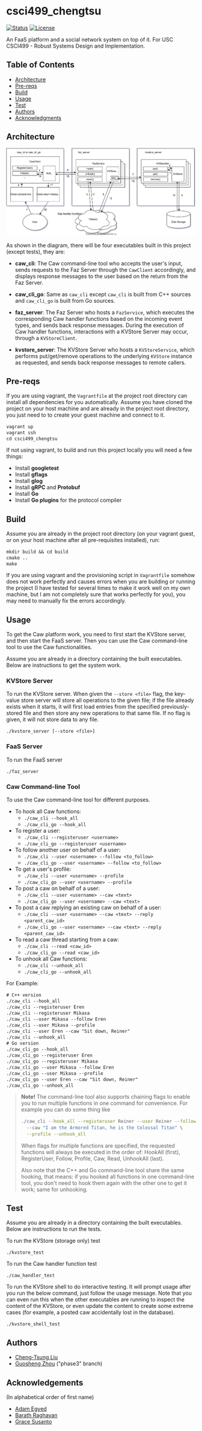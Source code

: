 # csci499_chengtsu

<div>

[![Status](https://img.shields.io/badge/status-active-success.svg)]()
[![License](https://img.shields.io/badge/license-MIT-blue.svg)](/LICENSE)

</div>

An FaaS platform and a social network system on top of it. For USC CSCI499 - Robust Systems Design and Implementation.

## Table of Contents

- [Architecture](#arch)
- [Pre-reqs](#pre-reqs)
- [Build](#build)
- [Usage](#usage)
- [Test](#test)
- [Authors](#authors)
- [Acknowledgments](#acks)

## Architecture <a name = "arch"></a>
![Architecture and Workflow](./images/arch_and_workflow.svg)

As shown in the diagram, there will be four executables built in this project (except tests), they are:

- **caw_cli**: The Caw command-line tool who accepts the user's input, sends requests to 
the Faz Server through the `CawClient` accordingly, and displays response messages to the 
user based on the return from the Faz Server.

- **caw_cli_go**: Same as `caw_cli` except `caw_cli` is built from C++ sources and `caw_cli_go`
is built from Go sources.

- **faz_server**: The Faz Server who hosts a `FazService`, which executes the corresponding
Caw handler functions based on the incoming event types, and sends back response messages. 
During the execution of Caw handler functions, interactions with a KVStore Server may occur,
through a `KVStoreClient`.

- **kvstore_server**: The KVStore Server who hosts a `KVStoreService`, which performs
put/get/remove operations to the underlying `KVStore` instance as requested, and sends back
response messages to remote callers.

## Pre-reqs <a name = "pre-reqs"></a>
If you are using vagrant, the `Vagrantfile` at the project root directory can install all 
dependencies for you automatically. Assume you have cloned the project on your host machine
and are already in the project root directory, you just need to to create your guest machine 
and connect to it.
```
vagrant up
vagrant ssh
cd csci499_chengtsu
```

If not using vagrant, to build and run this project locally you will need a few things:
- Install **googletest**
- Install **gflags**
- Install **glog**
- Install **gRPC** and **Protobuf**
- Install **Go**
- Install **Go plugins** for the protocol compiler

## Build <a name = "build"></a>
Assume you are already in the project root directory (on your vagrant guest, or on your
host machine after all pre-requisites installed), run:
```
mkdir build && cd build
cmake ..
make
```

If you are using vagrant and the provisioning script in `Vagrantfile` somehow does not work
perfectly and causes errors when you are building or running the project (I have tested for 
several times to make it work well on my own machine, but I am not completely sure that works 
perfectly for you), you may need to manually fix the errors accordingly.

## Usage <a name = "usage"></a>
To get the Caw platform work, you need to first start the KVStore server, 
and then start the FaaS server. Then you can use the Caw command-line tool
to use the Caw functionalities. 

Assume you are already in a directory containing the built executables.
Below are instructions to get the system work.

### KVStore Server
To run the KVStore server.
When given the `--store <file>` flag, the key-value store server will store all 
operations to the given file; if the file already exists when it starts, it will 
first load entries from the specified previously-stored file and then store any 
new operations to that same file. If no flag is given, it will not store data to any file. 
```
./kvstore_server [--store <file>]
```

### FaaS Server
To run the FaaS server
```
./faz_server
```

### Caw Command-line Tool
To use the Caw command-line tool for different purposes.

- To hook all Caw functions: 
    - `./caw_cli --hook_all`
    - `./caw_cli_go --hook_all`
- To register a user: 
    - `./caw_cli --registeruser <username>`
    - `./caw_cli_go --registeruser <username>`
- To follow another user on behalf of a user: 
    - `./caw_cli --user <username> --follow <to_follow>`
    - `./caw_cli_go --user <username> --follow <to_follow>`
- To get a user's profile: 
    - `./caw_cli --user <username> --profile`
    - `./caw_cli_go --user <username> --profile`
- To post a caw on behalf of a user: 
    - `./caw_cli --user <username> --caw <text>`
    - `./caw_cli_go --user <username> --caw <text>`
- To post a caw replying an existing caw on behalf of a user: 
    - `./caw_cli --user <username> --caw <text> --reply <parent_caw_id>`
    - `./caw_cli_go --user <username> --caw <text> --reply <parent_caw_id>`
- To read a caw thread starting from a caw: 
    - `./caw_cli --read <caw_id>`
    - `./caw_cli_go --read <caw_id>`
- To unhook all Caw functions: 
    - `./caw_cli --unhook_all`
    - `./caw_cli_go --unhook_all`

For Example:
```
# C++ version
./caw_cli --hook_all
./caw_cli --registeruser Eren
./caw_cli --registeruser Mikasa
./caw_cli --user Mikasa --follow Eren
./caw_cli --user Mikasa --profile
./caw_cli --user Eren --caw "Sit down, Reiner"
./caw_cli --unhook_all
# Go version
./caw_cli_go --hook_all
./caw_cli_go --registeruser Eren
./caw_cli_go --registeruser Mikasa
./caw_cli_go --user Mikasa --follow Eren
./caw_cli_go --user Mikasa --profile
./caw_cli_go --user Eren --caw "Sit down, Reiner"
./caw_cli_go --unhook_all
```

> **Note!** The command-line tool also supports chaining flags to enable you 
> to run multiple functions in one command for convenience. For example you
> can do some thing like
> ```bash
> ./caw_cli --hook_all --registeruser Reiner --user Reiner --follow Zeke \ 
>   --caw "I am the Armored Titan, he is the Colossal Titan" \
>   --profile --unhook_all
>```
> When flags for multiple functions are specified, the requested functions will
> always be executed in the order of:
> HookAll (first), RegisterUser, Follow, Profile, Caw, Read, UnhookAll (last).
>
> Also note that the C++ and Go command-line tool share the same hooking, that
> means: if you hooked all functions in one command-line tool, you don't need
> to hook them again with the other one to get it work; same for unhooking.

## Test <a name = "test"></a>
Assume you are already in a directory containing the built executables.
Below are instructions to run the tests.

To run the KVStore (storage only) test
```
./kvstore_test
```

To run the Caw handler function test
```
./caw_handler_test
```

To run the KVStore shell to do interactive testing. It will prompt usage after
you run the below command, just follow the usage message.
Note that you can even run this when the other executables are running to 
inspect the content of the KVStore, or even update the content to create
some extreme cases (for example, a posted caw accidentally lost in the database).
```
./kvstore_shell_test
```

## Authors <a name = "authors"></a>
- [Cheng-Tsung Liu](https://github.com/JanzenLiu)
- [Guosheng Zhou](https://github.com/Edward-Chow) ("phase3" branch)

## Acknowledgements <a name = "acks"></a>
(In alphabetical order of first name)
- [Adam Egyed](https://github.com/adamegyed)
- [Barath Raghavan](https://raghavan.usc.edu/)
- [Grace Susanto](https://github.com/gsusanto)
